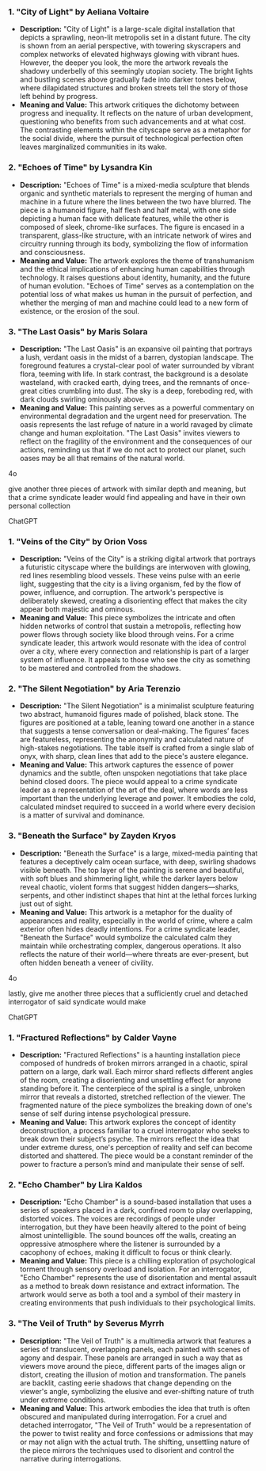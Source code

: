 ### 1. **"City of Light" by Aeliana Voltaire**

- **Description:** "City of Light" is a large-scale digital installation that depicts a sprawling, neon-lit metropolis set in a distant future. The city is shown from an aerial perspective, with towering skyscrapers and complex networks of elevated highways glowing with vibrant hues. However, the deeper you look, the more the artwork reveals the shadowy underbelly of this seemingly utopian society. The bright lights and bustling scenes above gradually fade into darker tones below, where dilapidated structures and broken streets tell the story of those left behind by progress.
- **Meaning and Value:** This artwork critiques the dichotomy between progress and inequality. It reflects on the nature of urban development, questioning who benefits from such advancements and at what cost. The contrasting elements within the cityscape serve as a metaphor for the social divide, where the pursuit of technological perfection often leaves marginalized communities in its wake.

### 2. **"Echoes of Time" by Lysandra Kin**

- **Description:** "Echoes of Time" is a mixed-media sculpture that blends organic and synthetic materials to represent the merging of human and machine in a future where the lines between the two have blurred. The piece is a humanoid figure, half flesh and half metal, with one side depicting a human face with delicate features, while the other is composed of sleek, chrome-like surfaces. The figure is encased in a transparent, glass-like structure, with an intricate network of wires and circuitry running through its body, symbolizing the flow of information and consciousness.
- **Meaning and Value:** The artwork explores the theme of transhumanism and the ethical implications of enhancing human capabilities through technology. It raises questions about identity, humanity, and the future of human evolution. "Echoes of Time" serves as a contemplation on the potential loss of what makes us human in the pursuit of perfection, and whether the merging of man and machine could lead to a new form of existence, or the erosion of the soul.

### 3. **"The Last Oasis" by Maris Solara**

- **Description:** "The Last Oasis" is an expansive oil painting that portrays a lush, verdant oasis in the midst of a barren, dystopian landscape. The foreground features a crystal-clear pool of water surrounded by vibrant flora, teeming with life. In stark contrast, the background is a desolate wasteland, with cracked earth, dying trees, and the remnants of once-great cities crumbling into dust. The sky is a deep, foreboding red, with dark clouds swirling ominously above.
- **Meaning and Value:** This painting serves as a powerful commentary on environmental degradation and the urgent need for preservation. The oasis represents the last refuge of nature in a world ravaged by climate change and human exploitation. "The Last Oasis" invites viewers to reflect on the fragility of the environment and the consequences of our actions, reminding us that if we do not act to protect our planet, such oases may be all that remains of the natural world.

4o

give another three pieces of artwork with similar depth and meaning, but that a crime syndicate leader would find appealing and have in their own personal collection

ChatGPT

### 1. **"Veins of the City" by Orion Voss**

- **Description:** "Veins of the City" is a striking digital artwork that portrays a futuristic cityscape where the buildings are interwoven with glowing, red lines resembling blood vessels. These veins pulse with an eerie light, suggesting that the city is a living organism, fed by the flow of power, influence, and corruption. The artwork's perspective is deliberately skewed, creating a disorienting effect that makes the city appear both majestic and ominous.
- **Meaning and Value:** This piece symbolizes the intricate and often hidden networks of control that sustain a metropolis, reflecting how power flows through society like blood through veins. For a crime syndicate leader, this artwork would resonate with the idea of control over a city, where every connection and relationship is part of a larger system of influence. It appeals to those who see the city as something to be mastered and controlled from the shadows.

### 2. **"The Silent Negotiation" by Aria Terenzio**

- **Description:** "The Silent Negotiation" is a minimalist sculpture featuring two abstract, humanoid figures made of polished, black stone. The figures are positioned at a table, leaning toward one another in a stance that suggests a tense conversation or deal-making. The figures’ faces are featureless, representing the anonymity and calculated nature of high-stakes negotiations. The table itself is crafted from a single slab of onyx, with sharp, clean lines that add to the piece's austere elegance.
- **Meaning and Value:** This artwork captures the essence of power dynamics and the subtle, often unspoken negotiations that take place behind closed doors. The piece would appeal to a crime syndicate leader as a representation of the art of the deal, where words are less important than the underlying leverage and power. It embodies the cold, calculated mindset required to succeed in a world where every decision is a matter of survival and dominance.

### 3. **"Beneath the Surface" by Zayden Kryos**

- **Description:** "Beneath the Surface" is a large, mixed-media painting that features a deceptively calm ocean surface, with deep, swirling shadows visible beneath. The top layer of the painting is serene and beautiful, with soft blues and shimmering light, while the darker layers below reveal chaotic, violent forms that suggest hidden dangers—sharks, serpents, and other indistinct shapes that hint at the lethal forces lurking just out of sight.
- **Meaning and Value:** This artwork is a metaphor for the duality of appearances and reality, especially in the world of crime, where a calm exterior often hides deadly intentions. For a crime syndicate leader, "Beneath the Surface" would symbolize the calculated calm they maintain while orchestrating complex, dangerous operations. It also reflects the nature of their world—where threats are ever-present, but often hidden beneath a veneer of civility.

4o

lastly, give me another three pieces that a sufficiently cruel and detached interrogator of said syndicate would make

ChatGPT

### 1. **"Fractured Reflections" by Calder Vayne**

- **Description:** "Fractured Reflections" is a haunting installation piece composed of hundreds of broken mirrors arranged in a chaotic, spiral pattern on a large, dark wall. Each mirror shard reflects different angles of the room, creating a disorienting and unsettling effect for anyone standing before it. The centerpiece of the spiral is a single, unbroken mirror that reveals a distorted, stretched reflection of the viewer. The fragmented nature of the piece symbolizes the breaking down of one's sense of self during intense psychological pressure.
- **Meaning and Value:** This artwork explores the concept of identity deconstruction, a process familiar to a cruel interrogator who seeks to break down their subject’s psyche. The mirrors reflect the idea that under extreme duress, one's perception of reality and self can become distorted and shattered. The piece would be a constant reminder of the power to fracture a person’s mind and manipulate their sense of self.

### 2. **"Echo Chamber" by Lira Kaldos**

- **Description:** "Echo Chamber" is a sound-based installation that uses a series of speakers placed in a dark, confined room to play overlapping, distorted voices. The voices are recordings of people under interrogation, but they have been heavily altered to the point of being almost unintelligible. The sound bounces off the walls, creating an oppressive atmosphere where the listener is surrounded by a cacophony of echoes, making it difficult to focus or think clearly.
- **Meaning and Value:** This piece is a chilling exploration of psychological torment through sensory overload and isolation. For an interrogator, "Echo Chamber" represents the use of disorientation and mental assault as a method to break down resistance and extract information. The artwork would serve as both a tool and a symbol of their mastery in creating environments that push individuals to their psychological limits.

### 3. **"The Veil of Truth" by Severus Myrrh**

- **Description:** "The Veil of Truth" is a multimedia artwork that features a series of translucent, overlapping panels, each painted with scenes of agony and despair. These panels are arranged in such a way that as viewers move around the piece, different parts of the images align or distort, creating the illusion of motion and transformation. The panels are backlit, casting eerie shadows that change depending on the viewer's angle, symbolizing the elusive and ever-shifting nature of truth under extreme conditions.
- **Meaning and Value:** This artwork embodies the idea that truth is often obscured and manipulated during interrogation. For a cruel and detached interrogator, "The Veil of Truth" would be a representation of the power to twist reality and force confessions or admissions that may or may not align with the actual truth. The shifting, unsettling nature of the piece mirrors the techniques used to disorient and control the narrative during interrogations.